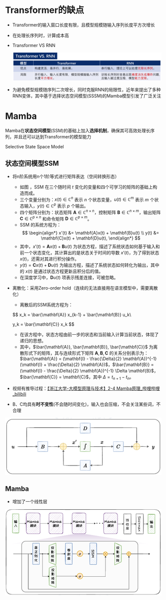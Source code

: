 # Transformer的缺点

- Transformer的输入窗口长度有限，且模型规模随输入序列长度平方次增长

- 在处理长序列时，计算成本高

- Transformer VS RNN

  ![image-20250429204246382](./images/2-5-1-Transformer-VS-RNN.png)

- 为避免模型规模随序列二次增长，同时克服RNN的局限性，近年来提出了多种RNN变体，其中基于选择状态空间模型(SSSM)的Mamba模型引发了广泛关注

# Mamba

Mamba在**状态空间模型**(SSM)的基础上加入**选择机制**，确保其可高效处理长序列，并且还可以达到Transformer的模型能力

Selective State Space Model

## 状态空间模型SSM

- 将n阶系统用n个1阶等式进行矩阵表达（空间转换形态）

  - 如图 ，SSM 在三个随时间 $t$ 变化的变量和四个可学习的矩阵的基础上构造而成。
  - 三个变量分别为：$x(t) \in \mathbb{C}^n$ 表示 $n$ 个状态变量，$u(t) \in \mathbb{C}^m$ 表示 $m$ 个状态输入，$y(t) \in \mathbb{C}^p$ 表示 $p$ 个输出。
  - 四个矩阵分别为：状态矩阵 $\mathbf{A} \in \mathbb{C}^{n \times n}$，控制矩阵 $\mathbf{B} \in \mathbb{C}^{n \times m}$，输出矩阵 $\mathbf{C} \in \mathbb{C}^{p \times n}$ 和命令矩阵 $\mathbf{D} \in \mathbb{C}^{p \times m}$。
  - SSM 的系统方程为：
    $$
    \begin{align*}
    x'(t) &= \mathbf{A}x(t) + \mathbf{B}u(t) \\
    y(t) &= \mathbf{C}x(t) + \mathbf{D}u(t),
    \end{align*}
    $$
  - 其中，$x'(t) = \mathbf{A}x(t) + \mathbf{B}u(t)$ 为状态方程，描述了系统状态如何基于输入和前一个状态变化，其计算出的是状态关于时间的导数 $x'(t)$，为了得到状态 $x(t)$，还需对其进行积分操作。
  - $y(t) = \mathbf{C}x(t) + \mathbf{D}u(t)$ 为输出方程，描述了系统状态如何转化为输出，其中的 $x(t)$ 是通过状态方程更新且积分后的值。
  - 在深度学习中，$\mathbf{D}u(t)$ 项表示残差连接，可被忽略。

- 离散化：采用Zero-order hold（连续的无法直接用在语言模型中，需要离散化）

  - 离散后的SSM系统方程为：

  $$
  x_k = \bar{\mathbf{A}} x_{k-1} + \bar{\mathbf{B}} u_k\\
  
  y_k = \bar{\mathbf{C}} x_k
  $$

  - 在该方程中，状态方程由前一步的状态和当前输入计算当前状态，体现了递归的思想。
  - 其中，$\bar{\mathbf{A}}, \bar{\mathbf{B}}, \bar{\mathbf{C}}$ 为离散形式下的矩阵，其与连续形式下矩阵 $\mathbf{A}, \mathbf{B}, \mathbf{C}$ 的关系分别表示为：$\bar{\mathbf{A}} = (\mathbf{I} - \frac{\Delta}{2} \mathbf{A})^{-1} (\mathbf{I} + \frac{\Delta}{2} \mathbf{A})$，$\bar{\mathbf{B}} = (\mathbf{I} - \frac{\Delta}{2} \mathbf{A})^{-1} \Delta \mathbf{B}$，$\bar{\mathbf{C}} = \mathbf{C}$，其中 $\Delta = t_{n+1} - t_n$。
- 视频有推导过程：[【浙江大学-大模型原理与技术】2-4 Mamba原理_哔哩哔哩_bilibili](https://www.bilibili.com/video/BV1JCrVYjEPN?spm_id_from=333.788.player.switch&vd_source=03450fd73e8b276aa60665b7c1ab7074)
- B、C均具有**时不变性**(不会随时间变化)，输入也会压缩，不会关注某些词，不合理

<img src="./images/2-5-2-SSM.png" alt="image-20250429210917212" style="zoom:67%;" />

## Mamba

- 增加了一个线性层

<img src="./images/2-5-3-Mamba.png" alt="image-20250429211333593" style="zoom: 80%;" />